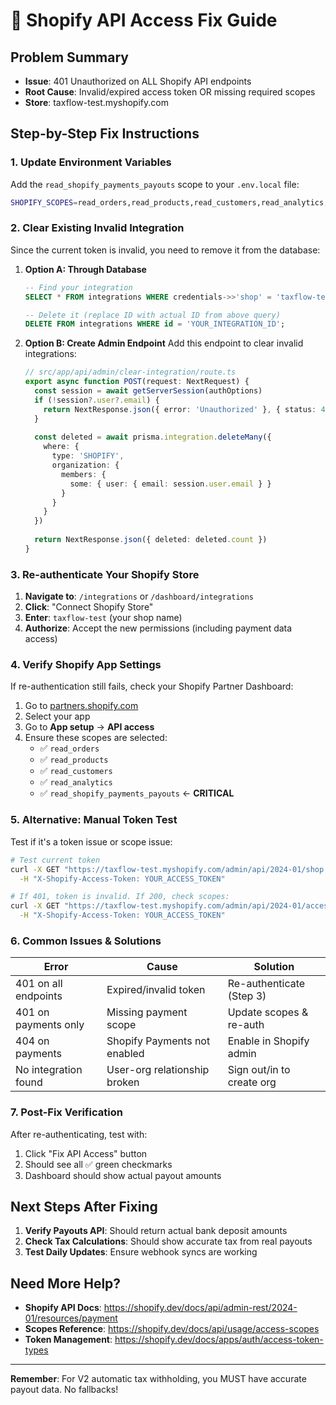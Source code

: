 # 🚨 Shopify API Access Fix Guide

## Problem Summary
- **Issue**: 401 Unauthorized on ALL Shopify API endpoints
- **Root Cause**: Invalid/expired access token OR missing required scopes
- **Store**: taxflow-test.myshopify.com

## Step-by-Step Fix Instructions

### 1. Update Environment Variables

Add the `read_shopify_payments_payouts` scope to your `.env.local` file:

```bash
SHOPIFY_SCOPES=read_orders,read_products,read_customers,read_analytics,read_shopify_payments_payouts
```

### 2. Clear Existing Invalid Integration

Since the current token is invalid, you need to remove it from the database:

1. **Option A: Through Database**
   ```sql
   -- Find your integration
   SELECT * FROM integrations WHERE credentials->>'shop' = 'taxflow-test.myshopify.com';
   
   -- Delete it (replace ID with actual ID from above query)
   DELETE FROM integrations WHERE id = 'YOUR_INTEGRATION_ID';
   ```

2. **Option B: Create Admin Endpoint**
   Add this endpoint to clear invalid integrations:
   ```typescript
   // src/app/api/admin/clear-integration/route.ts
   export async function POST(request: NextRequest) {
     const session = await getServerSession(authOptions)
     if (!session?.user?.email) {
       return NextResponse.json({ error: 'Unauthorized' }, { status: 401 })
     }
     
     const deleted = await prisma.integration.deleteMany({
       where: {
         type: 'SHOPIFY',
         organization: {
           members: {
             some: { user: { email: session.user.email } }
           }
         }
       }
     })
     
     return NextResponse.json({ deleted: deleted.count })
   }
   ```

### 3. Re-authenticate Your Shopify Store

1. **Navigate to**: `/integrations` or `/dashboard/integrations`
2. **Click**: "Connect Shopify Store"
3. **Enter**: `taxflow-test` (your shop name)
4. **Authorize**: Accept the new permissions (including payment data access)

### 4. Verify Shopify App Settings

If re-authentication still fails, check your Shopify Partner Dashboard:

1. Go to [partners.shopify.com](https://partners.shopify.com)
2. Select your app
3. Go to **App setup** → **API access**
4. Ensure these scopes are selected:
   - ✅ `read_orders`
   - ✅ `read_products`
   - ✅ `read_customers`
   - ✅ `read_analytics`
   - ✅ `read_shopify_payments_payouts` ← **CRITICAL**

### 5. Alternative: Manual Token Test

Test if it's a token issue or scope issue:

```bash
# Test current token
curl -X GET "https://taxflow-test.myshopify.com/admin/api/2024-01/shop.json" \
  -H "X-Shopify-Access-Token: YOUR_ACCESS_TOKEN"

# If 401, token is invalid. If 200, check scopes:
curl -X GET "https://taxflow-test.myshopify.com/admin/api/2024-01/access_scopes.json" \
  -H "X-Shopify-Access-Token: YOUR_ACCESS_TOKEN"
```

### 6. Common Issues & Solutions

| Error | Cause | Solution |
|-------|-------|----------|
| 401 on all endpoints | Expired/invalid token | Re-authenticate (Step 3) |
| 401 on payments only | Missing payment scope | Update scopes & re-auth |
| 404 on payments | Shopify Payments not enabled | Enable in Shopify admin |
| No integration found | User-org relationship broken | Sign out/in to create org |

### 7. Post-Fix Verification

After re-authenticating, test with:
1. Click "Fix API Access" button
2. Should see all ✅ green checkmarks
3. Dashboard should show actual payout amounts

## Next Steps After Fixing

1. **Verify Payouts API**: Should return actual bank deposit amounts
2. **Check Tax Calculations**: Should show accurate tax from real payouts
3. **Test Daily Updates**: Ensure webhook syncs are working

## Need More Help?

- **Shopify API Docs**: https://shopify.dev/docs/api/admin-rest/2024-01/resources/payment
- **Scopes Reference**: https://shopify.dev/docs/api/usage/access-scopes
- **Token Management**: https://shopify.dev/docs/apps/auth/access-token-types

---

**Remember**: For V2 automatic tax withholding, you MUST have accurate payout data. No fallbacks!